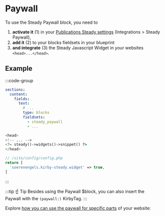 # Paywall

To use the Steady Paywall block, you need to 

1. **activate it** (1) in your [Publications Steady settings](https://steadyhq.com/de/backend/publications/default/integrations/paywall/edit) (Integrations > Steady Paywall),
2. **add it** (2) to your blocks fieldsets in your blueprint 
3. **and integrate** (3) the Steady Javascript Widget in your websites `<head>...</head>`.

## Example

:::code-group
```yml [Blueprint]
sections:
  content:
    fields:
      text:
        # ...
        type: blocks
        fieldsets:
          - steady_paywall
          - ...
```

```php [Template]
<head>
<!-- ... -->
<?= steady()->widgets()->snippet() ?>
</head>
```

```php [config.php]
// /site/config/config.php
return [
  'soerenengels.kirby-steady.widget' => true,
]
```
:::

:::tip ☝️ Tip
Besides using the Paywall $block, you can also insert the Paywall with the `(paywall:)` KirbyTag.
:::

Explore [how you can use the paywall for specific parts](https://help.steadyhq.com/de/articles/6265620-paywall-auf-deiner-website-einrichten-so-funktioniert-s) of your website:
